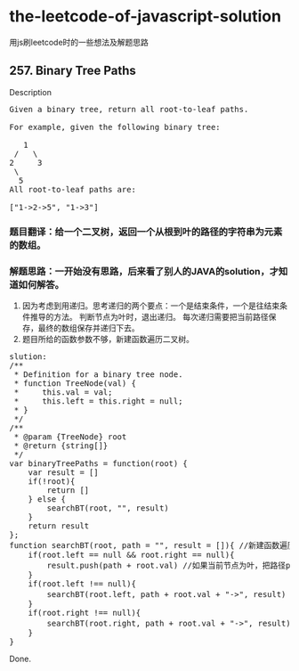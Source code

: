 # the-leetcode-of-javascript-solution
用js刷leetcode时的一些想法及解题思路

## 257. Binary Tree Paths
Description
<pre>
Given a binary tree, return all root-to-leaf paths.

For example, given the following binary tree:

   1
 /   \
2     3
 \
  5
All root-to-leaf paths are:

["1->2->5", "1->3"]
</pre>

### 题目翻译：给一个二叉树，返回一个从根到叶的路径的字符串为元素的数组。
### 解题思路：一开始没有思路，后来看了别人的JAVA的solution，才知道如何解答。
1. 因为考虑到用递归。思考递归的两个要点：一个是结束条件，一个是往结束条件推导的方法。
判断节点为叶时，退出递归。
每次递归需要把当前路径保存，最终的数组保存并递归下去。
2. 题目所给的函数参数不够，新建函数遍历二叉树。
<pre>
slution:
/**
 * Definition for a binary tree node.
 * function TreeNode(val) {
 *     this.val = val;
 *     this.left = this.right = null;
 * }
 */
/**
 * @param {TreeNode} root
 * @return {string[]}
 */
var binaryTreePaths = function(root) {
    var result = []
    if(!root){
        return []
    } else {
        searchBT(root, "", result)
    }
    return result
};
function searchBT(root, path = "", result = []){ //新建函数遍历二叉树
    if(root.left == null && root.right == null){
        result.push(path + root.val) //如果当前节点为叶，把路径push到结果数组内。
    }
    if(root.left !== null){
        searchBT(root.left, path + root.val + "->", result) //如果左叶存在，递归，同时把路径扩展，并把表示结果的result空数组保存，传递。
    }
    if(root.right !== null){
        searchBT(root.right, path + root.val + "->", result) //同左叶
    }
}
</pre>
Done.

